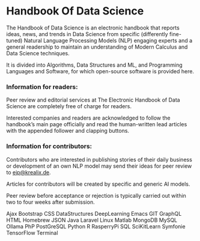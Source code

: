 # Handbook Of Data Science

The Handbook of Data Science is an electronic handbook that reports ideas, news, and trends in Data Science from specific (differently fine-tuned) Natural Language Processing Models (NLP) engaging experts and a general readership to maintain an understanding of Modern Calculus and Data Science techniques.

It is divided into Algorithms, Data Structures and ML, and Programming Languages and Software, for which open-source software is provided here.

### Information for readers:

Peer review and editorial services at The Electronic Handbook of Data Science are completely free of charge for readers.

Interested companies and readers are acknowledged to follow the handbook’s main page officially and read the human-written lead articles with the appended follower and clapping buttons.

### Information for contributors:

Contributors who are interested in publishing stories of their daily business or development of an own NLP model may send their ideas for peer review to ejp@krealix.de.

Articles for contributors will be created by specific and generic AI models.

Peer review before acceptance or rejection is typically carried out within two to four weeks after submission.

Ajax
Bootstrap
CSS
DataStructures
DeepLearning
Emacs
GIT
GraphQL
HTML
Homebrew
JSON
Java
Laravel
Linux
Matlab
MongoDB
MySQL
Ollama
PhP
PostGreSQL
Python
R
RasperryPi
SQL
SciKitLearn
Symfonie
TensorFlow
Terminal


